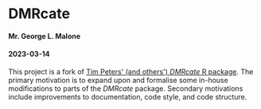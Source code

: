 # DMRcate
#### Mr. George L. Malone
#### 2023-03-14


This project is a fork of [Tim Peters' (and others') *DMRcate* R
package][dmrcate].  The primary motivation is to expand upon and formalise some
in-house modifications to parts of the *DMRcate* package.  Secondary
motivations include improvements to documentation, code style, and code
structure.


[dmrcate]: https://github.com/timpeters82/DMRcate-devel
